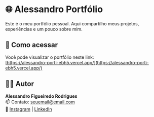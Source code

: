 # 🌐 Alessandro Portfólio

Este é o meu portfólio pessoal. Aqui compartilho meus projetos, experiências e um pouco sobre mim.

## 📁 Como acessar

Você pode visualizar o portfólio neste link:  
[https://alessandro-porti-ebh5.vercel.app/](https://alessandro-porti-ebh5.vercel.app/)

## 👨‍💻 Autor

**Alessandro Figueiredo Rodrigues**  
📫 Contato: seuemail@email.com  
🔗 [Instagram](https://instagram.com/seuusuario) | [LinkedIn](https://linkedin.com/in/seuperfil)
